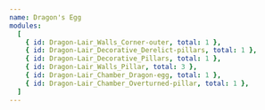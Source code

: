 ```yaml
---
name: Dragon's Egg
modules:
  [
    { id: Dragon-Lair_Walls_Corner-outer, total: 1 },
    { id: Dragon-Lair_Decorative_Derelict-pillars, total: 1 },
    { id: Dragon-Lair_Decorative_Pillars, total: 1 },
    { id: Dragon-Lair_Walls_Pillar, total: 3 },
    { id: Dragon-Lair_Chamber_Dragon-egg, total: 1 },
    { id: Dragon-Lair_Chamber_Overturned-pillar, total: 1 },
  ]
---
```

